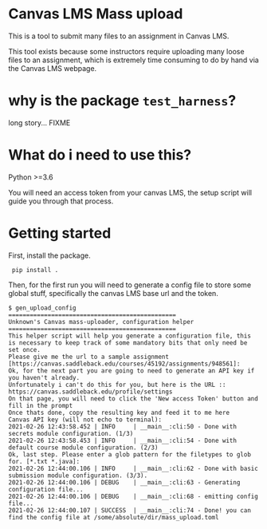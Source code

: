 # Canvas LMS Mass upload
This is a tool to submit many files to an assignment in Canvas LMS.

This tool exists because some instructors require uploading many loose files to an assignment, which is extremely time consuming to do by hand via the Canvas LMS webpage.


# why is the package `test_harness`?
long story... FIXME

# What do i need to use this?
Python >=3.6

You will need an access token from your canvas LMS, the setup script will guide you through that process.

# Getting started
First, install the package.
```shell
 pip install . 
```

Then, for the first run you will need to generate a config file to store some global stuff, specifically the canvas LMS base url and the token.

```shell
$ gen_upload_config
===============================================
Unknown's Canvas mass-uploader, configuration helper
===============================================
This helper script will help you generate a configuration file, this is necessary to keep track of some mandatory bits that only need be set once.
Please give me the url to a sample assignment [https://canvas.saddleback.edu/courses/45192/assignments/948561]: 
Ok, for the next part you are going to need to generate an API key if you haven't already.
Unfortunately i can't do this for you, but here is the URL :: https://canvas.saddleback.edu/profile/settings
On that page, you will need to click the 'New access Token' button and fill in the prompt
Once thats done, copy the resulting key and feed it to me here 
Canvas API key (will not echo to terminal): 
2021-02-26 12:43:58.452 | INFO     | __main__:cli:50 - Done with secrets module configuration. (1/3)
2021-02-26 12:43:58.453 | INFO     | __main__:cli:54 - Done with default course module configuration. (2/3)
Ok, last step. Please enter a glob pattern for the filetypes to glob for. [*.txt *.java]: 
2021-02-26 12:44:00.106 | INFO     | __main__:cli:62 - Done with basic submission module configuration. (3/3).
2021-02-26 12:44:00.106 | DEBUG    | __main__:cli:63 - Generating configuration file...
2021-02-26 12:44:00.106 | DEBUG    | __main__:cli:68 - emitting config file...
2021-02-26 12:44:00.107 | SUCCESS  | __main__:cli:74 - Done! you can find the config file at /some/absolute/dir/mass_upload.toml
```
